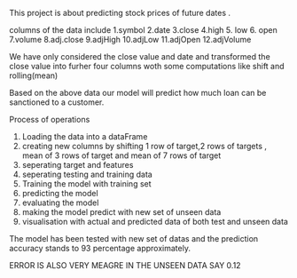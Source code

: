 This project is about predicting stock prices of future dates .

columns of the data include 1.symbol 2.date 3.close 4.high 5. low 6. open 7.volume 8.adj.close 9.adjHigh
10.adjLow 11.adjOpen 12.adjVolume


We have only considered the close value and date and transformed the close value into furher four columns woth some computations like shift and rolling(mean)



Based on the above data our model will predict how much loan can be sanctioned to a customer.

Process of operations

1.	Loading the data into a dataFrame
2.	creating new columns by shifting 1 row of target,2 rows of targets , mean of 3 rows of target and mean of 7 rows of target
3.	seperating target and features
4.	seperating testing and training data
5.	Training the model with training set
6.	predicting the model
7.	evaluating the model
8.	making the model predict with new set of unseen data
9.	visualisation with actual and predicted data of both test and unseen data


The model has been tested with new set of datas and the prediction accuracy stands to 93 percentage approximately.

ERROR IS ALSO VERY MEAGRE IN THE UNSEEN DATA SAY 0.12
